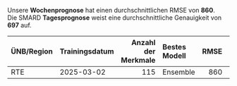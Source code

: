 
Unsere __Wochenprognose__ hat einen durchschnittlichen RMSE von __860__.  
Die SMARD __Tagesprognose__ weist eine durchschnittliche Genauigkeit von __697__ auf.
    
| ÜNB/Region   | Trainingsdatum   |   Anzahl der Merkmale | Bestes Modell   |   RMSE |   TSO RMSE |
|:-------------|:-----------------|----------------------:|:----------------|-------:|-----------:|
| RTE          | 2025-03-02       |                   115 | Ensemble        |    860 |        697 |